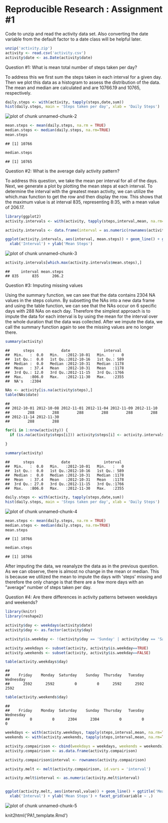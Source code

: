 Reproducible Research : Assignment #1
========================================================

Code to unzip and read the activity data set. Also converting the date variable from the default factor to a date class will be helpful later.


```r
unzip('activity.zip')
activity <- read.csv('activity.csv')
activity$date <- as.Date(activity$date)
```

Question #1: What is mean total number of steps taken per day?

To address this we first sum the steps taken in each interval for a given day. Then we plot this data as a histogram to assess the distribution of the data. The mean and median are calculated and are 10766.19 and 10765, respectively. 


```r
daily.steps <- with(activity, tapply(steps,date,sum))
hist(daily.steps, main = 'Steps taken per day', xlab = 'Daily Steps')
```

![plot of chunk unnamed-chunk-2](figure/unnamed-chunk-2.png) 

```r
mean.steps <- mean(daily.steps, na.rm = TRUE)
median.steps <- median(daily.steps, na.rm=TRUE)
mean.steps
```

```
## [1] 10766
```

```r
median.steps
```

```
## [1] 10765
```

Question #2: What is the average daily activity pattern?

To address this question, we take the mean per interval for all of the days. Next, we generate a plot by plotting the mean steps at each interval. To determine the interval with the greatest mean activity, we can utilize the which.max function to get the row and then display the row. This shows that the maximum value is at interval 835, representing 8:35, with a mean value of 206.17.



```r
library(ggplot2)
activity.intervals <- with(activity, tapply(steps,interval,mean, na.rm=TRUE))

activity.intervals <- data.frame(interval = as.numeric(rownames(activity.intervals)),mean.steps = activity.intervals)

ggplot(activity.intervals, aes(interval, mean.steps)) + geom_line() + ggtitle('Mean number of steps per interval') +
  xlab('Interval') + ylab('Mean Steps') 
```

![plot of chunk unnamed-chunk-3](figure/unnamed-chunk-3.png) 

```r
activity.intervals[which.max(activity.intervals$mean.steps),]
```

```
##     interval mean.steps
## 835      835      206.2
```

Question #3: Imputing missing values

Using the summary function, we can see that the data contains 2304 NA values in the steps column. By subsetting the NAs into a new data frame and using the table function, we can see that the NAs occur on 6 specific days with 288 NAs on each day. Therefore the simplest approach is to impute the data for each interval is by using the mean for the interval over the whole duration that the data was collected. After we impute the data, we call the summary function again to see the missing values are no longer there.



```r
summary(activity)
```

```
##      steps            date               interval   
##  Min.   :  0.0   Min.   :2012-10-01   Min.   :   0  
##  1st Qu.:  0.0   1st Qu.:2012-10-16   1st Qu.: 589  
##  Median :  0.0   Median :2012-10-31   Median :1178  
##  Mean   : 37.4   Mean   :2012-10-31   Mean   :1178  
##  3rd Qu.: 12.0   3rd Qu.:2012-11-15   3rd Qu.:1766  
##  Max.   :806.0   Max.   :2012-11-30   Max.   :2355  
##  NA's   :2304
```

```r
NAs <- activity[is.na(activity$steps),]
table(NAs$date)
```

```
## 
## 2012-10-01 2012-10-08 2012-11-01 2012-11-04 2012-11-09 2012-11-10 
##        288        288        288        288        288        288 
## 2012-11-14 2012-11-30 
##        288        288
```

```r
for(i in 1:nrow(activity)) {
  if (is.na(activity$steps[i])) activity$steps[i] <- activity.intervals$mean.steps[match(activity$interval[i],activity.intervals$interval)]
  
}

summary(activity)
```

```
##      steps            date               interval   
##  Min.   :  0.0   Min.   :2012-10-01   Min.   :   0  
##  1st Qu.:  0.0   1st Qu.:2012-10-16   1st Qu.: 589  
##  Median :  0.0   Median :2012-10-31   Median :1178  
##  Mean   : 37.4   Mean   :2012-10-31   Mean   :1178  
##  3rd Qu.: 27.0   3rd Qu.:2012-11-15   3rd Qu.:1766  
##  Max.   :806.0   Max.   :2012-11-30   Max.   :2355
```

```r
daily.steps <- with(activity, tapply(steps,date,sum))
hist(daily.steps, main = 'Steps taken per day', xlab = 'Daily Steps')
```

![plot of chunk unnamed-chunk-4](figure/unnamed-chunk-4.png) 

```r
mean.steps <- mean(daily.steps, na.rm = TRUE)
median.steps <- median(daily.steps, na.rm=TRUE)
mean.steps
```

```
## [1] 10766
```

```r
median.steps
```

```
## [1] 10766
```
After imputing the data, we reanalyze the data as in the previous question. As we can observe, there is almost no change in the mean or median. This is because we utilized the mean to impute the days with 'steps' missing and therefore the only change is that there are a few more days with an "average" number of steps taken per day.



Question #4: Are there differences in activity patterns between weekdays and weekends?

```r
library(knitr)
library(reshape2)

activity$day <- weekdays(activity$date)
activity$day <- as.factor(activity$day)

activity$is.weekday <- !(activity$day == 'Sunday' | activity$day == 'Saturday')

activity.weekdays <- subset(activity, activity$is.weekday==TRUE)
activity.weekends <- subset(activity, activity$is.weekday==FALSE)

table(activity.weekdays$day)
```

```
## 
##    Friday    Monday  Saturday    Sunday  Thursday   Tuesday Wednesday 
##      2592      2592         0         0      2592      2592      2592
```

```r
table(activity.weekends$day)
```

```
## 
##    Friday    Monday  Saturday    Sunday  Thursday   Tuesday Wednesday 
##         0         0      2304      2304         0         0         0
```

```r
weekdays <- with(activity.weekdays, tapply(steps,interval,mean, na.rm=TRUE))
weekends <- with(activity.weekends, tapply(steps,interval,mean, na.rm=TRUE))

activity.compairison <- cbind(weekdays = weekdays, weekends = weekends)
activity.compairison <- as.data.frame(activity.compairison)

activity.compairison$interval <- rownames(activity.compairison)

activity.melt <- melt(activity.compairison, id.vars = 'interval')

activity.melt$interval <- as.numeric(activity.melt$interval)


ggplot(activity.melt, aes(interval,value)) + geom_line() + ggtitle('Mean number of steps per interval') +
  xlab('Interval') + ylab('Mean Steps') + facet_grid(variable ~ .)
```

![plot of chunk unnamed-chunk-5](figure/unnamed-chunk-5.png) 

knit2html('PA1_template.Rmd')
